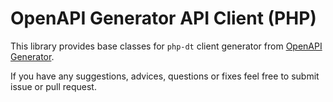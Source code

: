 # OpenAPI Generator API Client (PHP)

This library provides base classes for `php-dt` client generator from [OpenAPI Generator](https://github.com/OpenAPITools/openapi-generator). 

If you have any suggestions, advices, questions or fixes feel free to submit issue or pull request.
